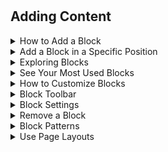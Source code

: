 # <!-- Add Content Using Blocks -->

## Adding Content

<details>
 <summary>How to Add a Block</summary>

<p>You can add a block anywhere you see the + button (called the **Block Inserter**).
This will appear in several places:</p>

<ol>
<li>Click the + Block Inserter at the top left corner of the editor.</li>
<li>On a new line (created by pressing Enter/Return on your keyboard), click the
+ Block Inserter at the side of an empty block.</li>
<li>In the toolbar that appears for a block you have clicked on, select the ...
(three dots) and choose Add before or Add after to insert a new block above or
below the current block.</li>
<li>Once you are familiar with the names of different blocks, you can quickly add
a block by typing a forward slash followed by the block name. For example:
/image or /heading.</li>
</ol>

</details>

<details>
 <summary>Add a Block in a Specific Position</summary>

<p>If you already have content on your page and would like to add new blocks at a
specific place in that content, you can do it in one of two ways:</p>

<p><b>Option 1: Use List View</b></p>

<p>List View is an essential tool when working on your site’s content. To access
List View and add new blocks, follow these steps:</p>
<ol>
<li>Click the three horizontal lines icon in the top left corner of the editor to
open List View.</li>
<li>Click on the existing block you want to add the new block next to.</li>
<li>Click the three dots on the right side of the now-highlighted block.</li>
<li>Choose Add before or Add after.</li>
<li>Click on the + Block Inserter.</li>
<li>Search for the block you’d like to add and click it to insert it in that spot.</li>
</ol>
<br />
<p><b>Option 2: Use the Cursor</b></p>

<p>Using your computer’s mouse/touchpad, you can also add new blocks in certain
spots by following these steps:</p>
<ol>
<li>Point your cursor to the spot on the page where you want to add a new block,
and hover in that spot.</li>
<li>Click on the + Block Inserter that appears in about a second.</li>
<li>Search for the block you’d like to add and click it to insert it in that spot.</li>
</ol>
</details>

<details>
 <summary>Exploring Blocks</summary>

<p>There’s a block for every possible element you might want to add to your site.
To browse the full list of blocks, click the <b>+ Block Inserter</b> in the upper
left corner of the editor. View a full list of blocks and their guides here.</p>

<p>Here, you will see all the blocks divided into categories. When you hover over
a block, it will show you a preview with more information.</p>

<p>Here is also where you can access block patterns (groups of blocks in useful designs).</p>
</details>

<details>
 <summary>See Your Most Used Blocks</summary>

<p>If you find yourself adding the same few blocks all the time, you can surface
your most-used blocks at the top of the list of blocks using the following steps:</p>

<ol>
<li>PClick the ellipses icon (the three dots) at the top right corner of the
editor screen.</li>
<li>Choose <i>Preferences → Blocks</i>.</li>
<li>Toggle on <i>Show most used blocks</i>.</li>
</ol>
</details>

<details>
 <summary>How to Customize Blocks</summary>

<p>The first step is to select the block you want to customize. Select a block
by clicking on the block or using List View to find a specific block.</p>

<p>You can then access the block’s customization options in two places: the block
toolbar and the block settings</p>

</details>

<details>
 <summary>Block Toolbar</summary>

<p>When you click on a block, the block’s toolbar will appear above or below it.
The toolbar contains essential options for working with that block</p>
</details>

<details>
 <summary>Block Settings</summary>

<p>The Block Settings sidebar contains more customization options for the block
you’re working on. Each block has its own settings that you can find in the
settings sidebar</p>

<p>If you don’t see the sidebar, click the settings icon next to Publish / Update
/ Save button in the top right corner of the editor. This icon looks like a square
with two uneven columns:</p>
<p>Many blocks contain settings for color, typography, dimensions, and advanced.
Each block also has a guide you can view to learn more about each block-specific
setting.</p>
</details>

<details>
 <summary>Remove a Block</summary>

<p><b>Select the Right Block</b></p>
<p>Before deleting a block, it’s important to make sure you have selected the
correct block. While you can select most blocks by clicking on them once, some
blocks are inside of other blocks.</p>

<p>One method to select the correct block is using List View. Click on the icon
that looks like three horizontal lines above each other at the top left corner
of your screen:</p>

<p>Three offset stacked vertical lines, to represent the List View.</p>
<p>This will show you a list of all the blocks you have inserted into that
page or post so that you can select a block you wish to remove.</p>

<p>In the image on the right, we can see several blocks inside a single column,
which is then inside a Columns block. So, if we wanted to remove both columns
and all content inside them, we remove the parent Columns block containing
everything else.</p>

<p><b>Delete a Block</b></p>

<p>To remove a block, click on the block, and a toolbar will appear immediately
above or below. Click on the ... (three dots) in the toolbar and select Delete</p>
</details>

<details>
 <summary>Block Patterns</summary>

<p>Block patterns are beautifully designed, ready-to-go layouts you can add in
just a few clicks. </p>
<p>To take a look at the block patterns available, follow these steps:</p>

<ol>
<li>Visit your dashboard.</li>
<li>Go to Pages or Posts and click any page or post to edit it, or visit the site
editor at Appearance → Editor.</li>
<li>In the editing screen, click the + Block Inserter in the top left corner.</li>
<li>Click on the Patterns tab.</li>
<li>Browse through the patterns. You can click to view collections of patterns
within a specific category like Text, Image Gallery, Header, Forms, and many more.</li>
<li>Click on any pattern once, and it will be added to your page at the location
of your cursor.</li>
</ol>
</details>

<details>
 <summary>Use Page Layouts</summary>

<p>Page Layouts are pre-designed pages with placeholder content that you can
replace with your own text or images. They are made using blocks in the Block
editor, so you can edit the existing content or add more blocks to a layout.</p>
<p><b>View Page Layouts</b></p>
<p>To view the collection of page layouts you can use on your site, follow these
steps:</p>

<ol>
<li>From your dashboard, click on Pages.</li>
<li>Click on Add new page.</li>
<li>A window will appear for you to browse through the different Page Layout
categories.</li>
<li>Once you find a layout that you like, click it once to apply it to your new page.</li>
</ol>

<p><b>Edit a Page Layout</b></p>
<p>Once you’ve selected a Page Layout, you can replace the placeholder content
with your own content.</p>

<p>Click on any text to edit it. Click on any Image block and click Replace to
swap the image for your own.</p>
</details>



